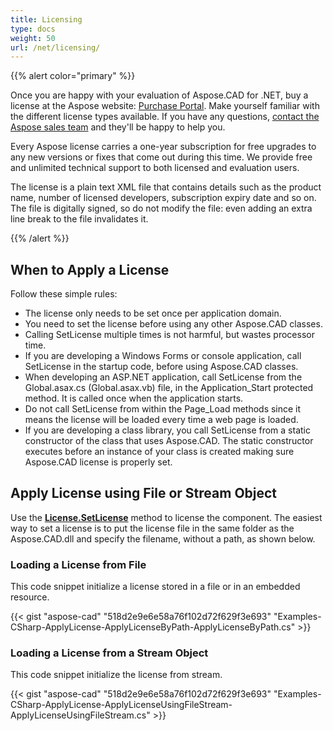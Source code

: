 ```yaml
---
title: Licensing
type: docs
weight: 50
url: /net/licensing/
---
```


{{% alert color="primary" %}}

Once you are happy with your evaluation of Aspose.CAD for .NET, buy a license at the Aspose website: [Purchase Portal](https://purchase.aspose.com/buy). Make yourself familiar with the different license types available. If you have any questions, [contact the Aspose sales team](https://about.aspose.com/contact) and they'll be happy to help you.

Every Aspose license carries a one-year subscription for free upgrades to any new versions or fixes that come out during this time. We provide free and unlimited technical support to both licensed and evaluation users.

The license is a plain text XML file that contains details such as the product name, number of licensed developers, subscription expiry date and so on. The file is digitally signed, so do not modify the file: even adding an extra line break to the file invalidates it.

{{% /alert %}}

## **When to Apply a License**

Follow these simple rules:

- The license only needs to be set once per application domain.
- You need to set the license before using any other Aspose.CAD classes.
- Calling SetLicense multiple times is not harmful, but wastes processor time.
- If you are developing a Windows Forms or console application, call SetLicense in the startup code, before using Aspose.CAD classes.
- When developing an ASP.NET application, call SetLicense from the Global.asax.cs (Global.asax.vb) file, in the Application_Start protected method. It is called once when the application starts.
- Do not call SetLicense from within the Page_Load methods since it means the license will be loaded every time a web page is loaded.
- If you are developing a class library, you call SetLicense from a static constructor of the class that uses Aspose.CAD. The static constructor executes before an instance of your class is created making sure Aspose.CAD license is properly set.

## **Apply License using File or Stream Object**

Use the **[License.SetLicense](https://apireference.aspose.com/cad/net/aspose.cad.license/setlicense/methods/1)** method to license the component. The easiest way to set a license is to put the license file in the same folder as the Aspose.CAD.dll and specify the filename, without a path, as shown below.

### **Loading a License from File**

This code snippet initialize a license stored in a file or in an embedded resource.

{{< gist "aspose-cad" "518d2e9e6e58a76f102d72f629f3e693" "Examples-CSharp-ApplyLicense-ApplyLicenseByPath-ApplyLicenseByPath.cs" >}}

### **Loading a License from a Stream Object**

This code snippet initialize the license from stream.

{{< gist "aspose-cad" "518d2e9e6e58a76f102d72f629f3e693" "Examples-CSharp-ApplyLicense-ApplyLicenseUsingFileStream-ApplyLicenseUsingFileStream.cs" >}}
